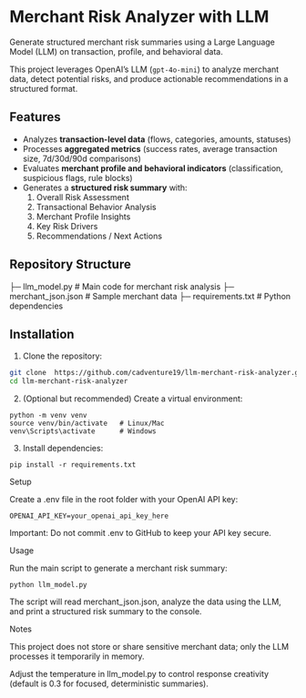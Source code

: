 # Merchant Risk Analyzer with LLM

Generate structured merchant risk summaries using a Large Language Model (LLM) on transaction, profile, and behavioral data.

This project leverages OpenAI’s LLM (`gpt-4o-mini`) to analyze merchant data, detect potential risks, and produce actionable recommendations in a structured format.

## Features

- Analyzes **transaction-level data** (flows, categories, amounts, statuses)
- Processes **aggregated metrics** (success rates, average transaction size, 7d/30d/90d comparisons)
- Evaluates **merchant profile and behavioral indicators** (classification, suspicious flags, rule blocks)
- Generates a **structured risk summary** with:
  1. Overall Risk Assessment
  2. Transactional Behavior Analysis
  3. Merchant Profile Insights
  4. Key Risk Drivers
  5. Recommendations / Next Actions

## Repository Structure

├─ llm_model.py # Main code for merchant risk analysis
├─ merchant_json.json # Sample merchant data
├─ requirements.txt # Python dependencies




## Installation

1. Clone the repository:

```bash
git clone  https://github.com/cadventure19/llm-merchant-risk-analyzer.git
cd llm-merchant-risk-analyzer

```

2. (Optional but recommended) Create a virtual environment:

```
python -m venv venv
source venv/bin/activate   # Linux/Mac
venv\Scripts\activate      # Windows
```
3. Install dependencies:

```
pip install -r requirements.txt
```


Setup

Create a .env file in the root folder with your OpenAI API key:

```
OPENAI_API_KEY=your_openai_api_key_here
```
Important: Do not commit .env to GitHub to keep your API key secure.


Usage

Run the main script to generate a merchant risk summary:


```
python llm_model.py
```

The script will read merchant_json.json, analyze the data using the LLM, and print a structured risk summary to the console.


Notes

This project does not store or share sensitive merchant data; only the LLM processes it temporarily in memory.

Adjust the temperature in llm_model.py to control response creativity (default is 0.3 for focused, deterministic summaries).


